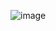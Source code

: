 ![image](https://user-images.githubusercontent.com/91574553/167321969-e0685f0e-6aca-4e33-aeaa-5440f6ee9af3.png)
